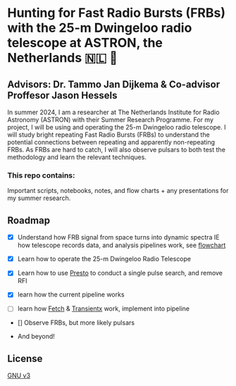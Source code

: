 
# Hunting for Fast Radio Bursts (FRBs) with the 25-m Dwingeloo radio telescope at ASTRON, the Netherlands 🇳🇱 📡
## Advisors: Dr. Tammo Jan Dijkema & Co-advisor Proffesor Jason Hessels
In summer 2024, I am a researcher at The Netherlands Institute for Radio Astronomy (ASTRON) with their Summer Research Programme. For my project, I will be using and operating the 25-m Dwingeloo radio telescope. I will study bright repeating Fast Radio Bursts (FRBs) to understand the potential connections between repeating and apparently non-repeating FRBs. As FRBs are hard to catch, I will also observe pulsars to both test the methodology and learn the relevant techniques.




### This repo contains:
Important scripts, notebooks, notes, and flow charts + any presentations for my summer research. 



## Roadmap 

- [x] Understand how FRB signal from space turns into dynamic spectra IE how telescope records data, and analysis pipelines work, see [flowchart](https://github.com/afinemax/Astron_2024/blob/main/flow_charts/frb_to_dynamic_spectra.pdf)

- [x] Learn how to operate the 25-m Dwingeloo Radio Telescope 

- [x] Learn how to use [Presto](https://github.com/scottransom/presto) to conduct a single pulse search, and remove RFI

- [x] learn how the current pipeline works

- [ ] learn how [Fetch](https://github.com/devanshkv/fetch) & [Transientx](https://github.com/ypmen/TransientX) work, implement into pipeline

- [] Observe FRBs, but more likely pulsars 

- And beyond!


## License

[GNU v3](https://github.com/afinemax/Astron_2024/blob/main/LICENSE)
